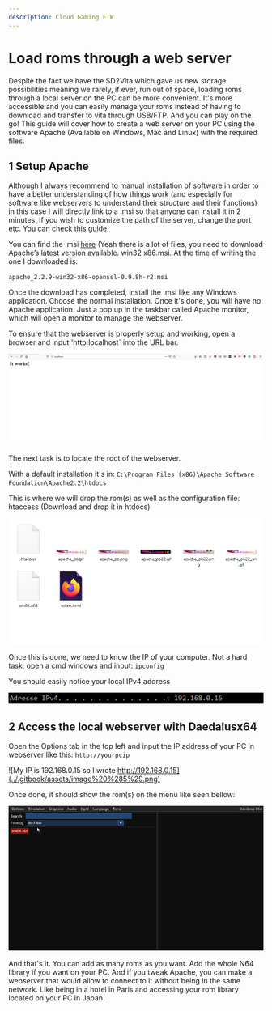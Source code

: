 ```yaml
---
description: Cloud Gaming FTW
---
```


# Load roms through a web server

Despite the fact we have the SD2Vita which gave us new storage possibilities meaning we rarely, if ever, run out of space, loading roms through a local server on the PC can be more convenient. It's more accessible and you can easily manage your roms instead of having to download and transfer to vita through USB/FTP.
And you can play on the go! This guide will cover how to create a web server on your PC using the software Apache \(Available on Windows, Mac and Linux\) with the required files.

## 1 Setup Apache

Although I always recommend to manual installation of software in order to have a better understanding of how things work \(and especially for software like webservers to understand their structure and their functions\) in this case I will directly link to a .msi so that anyone can install it in 2 minutes. If you wish to customize the path of the server, change the port etc. You can check [this guide](https://www.sitepoint.com/how-to-install-apache-on-windows/).
  
You can find the .msi [here](https://archive.apache.org/dist/httpd/binaries/win32/) \(Yeah there is a lot of files, you need to download Apache’s latest version available. win32 x86.msi. At the time of writing the one I downloaded is:

```text
apache_2.2.9-win32-x86-openssl-0.9.8h-r2.msi 
```

Once the download has completed, install the .msi like any Windows application. Choose the normal installation. Once it's done, you will have no Apache application. Just a pop up in the taskbar called Apache monitor, which will open a monitor to manage the webserver.

To ensure that the webserver is properly setup and working, open a browser and input 'http:localhost` into the URL bar.

![Indeed it works](../.gitbook/assets/image%20%284%29.png)

The next task is to locate the root of the webserver.   
  
With a default installation it's in: `C:\Program Files (x86)\Apache Software Foundation\Apache2.2\htdocs`

This is where we will drop the rom\(s\) as well as the configuration file: htaccess \(Download and drop it in htdocs\)

![Delete index.html after checking that the webserver works by showing &quot;it functions&quot;. Don&apos;t mind token.html](../.gitbook/assets/image%20%286%29.png)

Once this is done, we need to know the IP of your computer. Not a hard task, open a cmd windows and input: `ipconfig`

You should easily notice your local IPv4 address

![If a hacker happens to pass by plz don&apos;t hack me ](../.gitbook/assets/image%20%287%29.png)

## 2 Access the local webserver with Daedalusx64

Open the Options tab in the top left and input the IP address of your PC in webserver like this: `http://yourpcip`

![My IP is 192.168.0.15 so I wrote http://192.168.0.15](../.gitbook/assets/image%20%285%29.png)

Once done, it should show the rom(s) on the menu like seen bellow: 

![Time for some Peach’s daily saving.](../.gitbook/assets/image%20%288%29.png)

And that's it. You can add as many roms as you want. Add the whole N64 library if you want on your PC. And if you tweak Apache, you can make a webserver that would allow to connect to it without being in the same network. Like being in a hotel in Paris and accessing your rom library located on your PC in Japan. 

